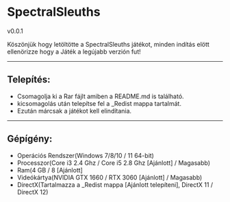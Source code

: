 # SpectralSleuths
v0.0.1

Köszönjük hogy letöltötte a SpectralSleuths játékot,
minden indítás elött ellenörizze hogy a Játék a legújabb verzión fut!

---------
Telepítés:
---------

- Csomagolja ki a Rar fájlt amiben  a README.md is található.
- kicsomagolás után telepítse fel a _Redist mappa tartalmát.
- Ezután márcsak a játékot kell elindítania.

---------
Gépígény:
---------

- Operációs Rendszer(Windows 7/8/10 / 11 64-bit)
- Processzor(Core i3 2.4 Ghz / Core i5 2.8 Ghz [Ajánlott] / Magasabb)
- Ram(4 GB / 8 [Ajánlott]
- Videókártya(NVIDIA GTX 1660 / RTX 3060 [Ajánlott] / Magasabb)
- DirectX(Tartalmazza a _Redist mappa [Ajánlott telepíteni], DirectX 11 / DirectX 12)



